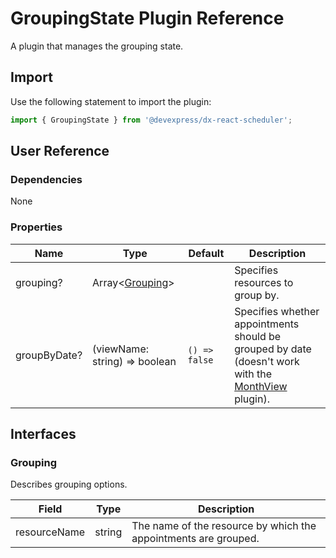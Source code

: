 # GroupingState Plugin Reference

A plugin that manages the grouping state.

## Import

Use the following statement to import the plugin:

```js
import { GroupingState } from '@devexpress/dx-react-scheduler';
```

## User Reference

### Dependencies

None

### Properties

Name | Type | Default | Description
-----|------|---------|------------
grouping? | Array&lt;[Grouping](#grouping)&gt; | | Specifies resources to group by.
groupByDate? | (viewName: string) => boolean | `() => false` | Specifies whether appointments should be grouped by date (doesn't work with the [MonthView](./month-view.md) plugin).

## Interfaces

### Grouping

Describes grouping options.

Field | Type | Description
------|------|------------
resourceName | string | The name of the resource by which the appointments are grouped.
